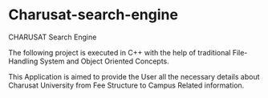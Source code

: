 # Charusat-search-engine

CHARUSAT Search Engine

The following project is executed in C++ with the help of traditional File-Handling System and Object Oriented Concepts.

This Application is aimed to provide the User all the necessary details about Charusat University from Fee Structure to Campus Related information.
